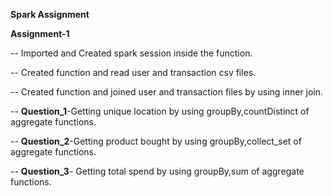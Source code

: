 **Spark Assignment**

**Assignment-1**

-- Imported and Created spark session inside the function.

-- Created function and read user and transaction csv files.

-- Created function and joined user and transaction files by using inner join.

-- **Question_1**-Getting unique location  by using groupBy,countDistinct of aggregate functions.

-- **Question_2**-Getting product bought by using  groupBy,collect_set of aggregate functions.

-- **Question_3**- Getting total spend by using groupBy,sum of aggregate functions.

